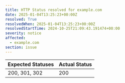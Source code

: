 ```yaml
---
title: HTTP Status resolved for example.com
date: 2025-01-04T13:25:23+00:00Z
resolved: True
resolvedWhen: 2025-01-04T13:25:23+00:00Z
resolvedStartTime: 2024-10-25T21:09:43.191474+00:00
severity: notice
affected:
  - example.com
section: issue
---
```


| Expected Statuses | Actual Status  |
|-------------------|----------------|
| 200, 301, 302 | 200 |
